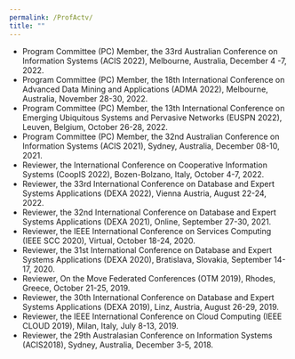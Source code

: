 ```yaml
---
permalink: /ProfActv/
title: ""
---
```

- Program Committee (PC) Member, the 33rd Australian Conference on Information Systems (ACIS 2022), Melbourne, Australia, December 4 -7, 2022.
- Program Committee (PC) Member, the 18th International Conference on Advanced Data Mining and Applications (ADMA 2022), Melbourne, Australia, November 28-30, 2022.
- Program Committee (PC) Member, the 13th International Conference on Emerging Ubiquitous Systems and Pervasive Networks (EUSPN 2022), Leuven, Belgium, October 26-28, 2022.
- Program Committee (PC) Member, the 32nd Australian Conference on Information Systems (ACIS 2021), Sydney, Australia, December 08-10, 2021.
- Reviewer, the International Conference on Cooperative Information Systems (CoopIS 2022), Bozen-Bolzano, Italy, October 4-7, 2022.
- Reviewer, the 33rd International Conference on Database and Expert Systems Applications (DEXA 2022), Vienna Austria, August 22-24, 2022.
- Reviewer, the 32nd International Conference on Database and Expert Systems Applications (DEXA 2021), Online, September 27-30, 2021.
- Reviewer, the IEEE International Conference on Services Computing (IEEE SCC 2020), Virtual, October 18-24, 2020.
- Reviewer, the 31st International Conference on Database and Expert Systems Applications (DEXA 2020), Bratislava, Slovakia, September 14-17, 2020.
- Reviewer, On the Move Federated Conferences (OTM 2019), Rhodes, Greece, October 21-25, 2019.
- Reviewer, the 30th International Conference on Database and Expert Systems Applications (DEXA 2019), Linz, Austria, August 26-29, 2019.
- Reviewer, the IEEE International Conference on Cloud Computing (IEEE CLOUD 2019), Milan, Italy, July 8-13, 2019.
- Reviewer, the 29th Australasian Conference on Information Systems (ACIS2018), Sydney, Australia, December 3-5, 2018.

